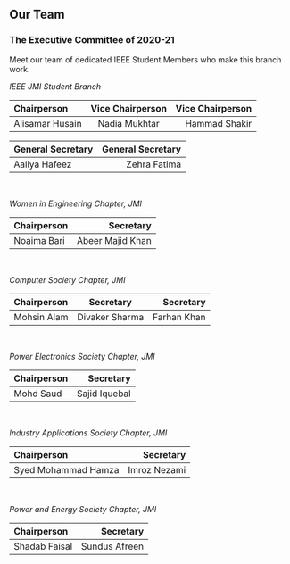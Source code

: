 ## Our Team
### The Executive Committee of 2020-21
Meet our team of dedicated IEEE Student Members who make this branch work.
<br>

*IEEE JMI Student Branch*

| Chairperson      | Vice Chairperson | Vice Chairperson |
| :--------------- | :--------------: | ---------------: |
| Alisamar Husain  | Nadia Mukhtar    | Hammad Shakir    |

| General Secretary | General Secretary |
| :---------------- | ----------------: |
| Aaliya Hafeez     | Zehra Fatima      |

<br>

*Women in Engineering Chapter, JMI*

| Chairperson      | Secretary        |
| :--------------- | ---------------: |
| Noaima Bari      | Abeer Majid Khan |

<br>

*Computer Society Chapter, JMI*

| Chairperson      | Secretary        | Secretary        |
| :--------------- | :--------------: | ---------------: |
| Mohsin Alam      | Divaker Sharma   | Farhan Khan      |

<br>

*Power Electronics Society Chapter, JMI*

| Chairperson      | Secretary        |
| :--------------- | ---------------: |
| Mohd Saud        | Sajid Iquebal    |

<br>

*Industry Applications Society Chapter, JMI*

| Chairperson         | Secretary        |
| :------------------ | ---------------: |
| Syed Mohammad Hamza | Imroz Nezami     |

<br>

*Power and Energy Society Chapter, JMI*

| Chairperson      | Secretary        |
| :--------------- | ---------------: |
| Shadab Faisal    | Sundus Afreen    |